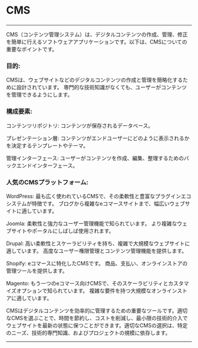 ### 
# CMS
### 

---


CMS（コンテンツ管理システム）は、デジタルコンテンツの作成、管理、修正を簡単に行えるソフトウェアアプリケーションです。以下は、CMSについての重要なポイントです。

### 目的:

CMSは、ウェブサイトなどのデジタルコンテンツの作成と管理を簡略化するために設計されています。
専門的な技術知識がなくても、ユーザーがコンテンツを管理できるようにします。

### 構成要素:

コンテンツリポジトリ: 
コンテンツが保存されるデータベース。

プレゼンテーション層: 
コンテンツがエンドユーザーにどのように表示されるかを決定するテンプレートやテーマ。

管理インターフェース: 
ユーザーがコンテンツを作成、編集、整理するためのバックエンドインターフェース。

### 人気のCMSプラットフォーム:

WordPress:
最も広く使われているCMSで、その柔軟性と豊富なプラグインエコシステムが特徴です。
ブログから複雑なeコマースサイトまで、幅広いウェブサイトに適しています。

Joomla:
柔軟性と強力なユーザー管理機能で知られています。
より複雑なウェブサイトやポータルにしばしば使用されます。

Drupal:
高い柔軟性とスケーラビリティを持ち、複雑で大規模なウェブサイトに適しています。
高度なユーザー権限管理とコンテンツ管理機能を提供します。

Shopify:
eコマースに特化したCMSです。
商品、支払い、オンラインストアの管理ツールを提供します。

Magento:
もう一つのeコマース向けCMSで、そのスケーラビリティとカスタマイズオプションで知られています。
複雑な要件を持つ大規模なオンラインストアに適しています。

CMSはデジタルコンテンツを効率的に管理するための重要なツールです。適切なCMSを選ぶことで、時間を節約し、コストを削減し、最小限の技術的介入でウェブサイトを最新の状態に保つことができます。適切なCMSの選択は、特定のニーズ、技術的専門知識、およびプロジェクトの規模に依存します。


---
